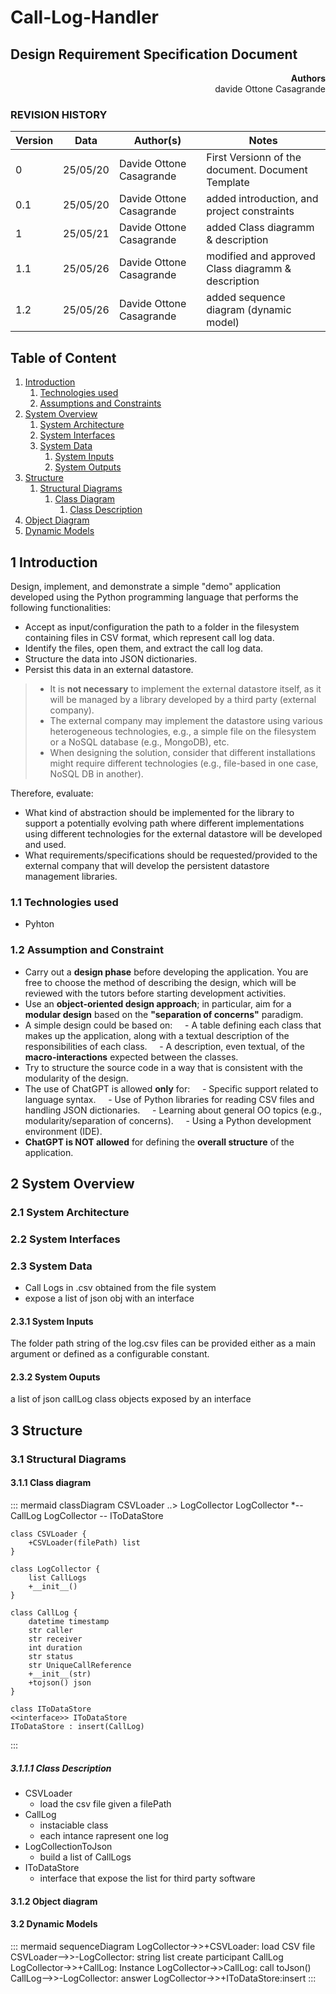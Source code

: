# Call-Log-Handler

## Design Requirement Specification Document


<div align='right'> <b> Authors </b> <br> davide Ottone Casagrande</div>

### REVISION HISTORY

Version | Data | Author(s)| Notes
---------|------|--------|------
0 | 25/05/20 | Davide Ottone Casagrande | First Versionn of the document. Document Template
0.1 | 25/05/20 | Davide Ottone Casagrande | added introduction, and project constraints
1 | 25/05/21 | Davide Ottone Casagrande | added Class diagramm & description
1.1 | 25/05/26 | Davide Ottone Casagrande | modified and approved Class diagramm & description
1.2 | 25/05/26 | Davide Ottone Casagrande | added sequence diagram (dynamic model)
## Table of Content

1. [Introduction](#intro)
    1. [Technologies used](#tech)
    2. [Assumptions and Constraints](#constraints)
2. [System Overview](#system-overview)
    1. [System Architecture](#architecture)
    2. [System Interfaces](#interfaces)
    3. [System Data](#data)
        1. [System Inputs](#inputs)
        2. [System Outputs](#outputs)
3. [Structure](#struct)
    1. [Structural Diagrams](#sd)
        1. [Class Diagram](#cd)
            1. [Class Description](#cd-description)
2. [Object Diagram](#od)
3. [Dynamic Models](#dm)

##  <a name="intro"></a>  1 Introduction
Design, implement, and demonstrate a simple "demo" application developed using the Python programming language that performs the following functionalities:

- Accept as input/configuration the path to a folder in the filesystem containing files in CSV format, which represent call log data.
- Identify the files, open them, and extract the call log data.
- Structure the data into JSON dictionaries.
- Persist this data in an external datastore.

>- It is **not necessary** to implement the external datastore itself, as it will be managed by a library developed by a third party (external company).  
>- The external company may implement the datastore using various heterogeneous technologies, e.g., a simple file on the filesystem or a NoSQL database (e.g., MongoDB), etc.  
>- When designing the solution, consider that different installations might require different technologies (e.g., file-based in one case, NoSQL DB in another).

Therefore, evaluate:
- What kind of abstraction should be implemented for the library to support a potentially evolving path where different implementations using different technologies for the external datastore will be developed and used.
- What requirements/specifications should be requested/provided to the external company that will develop the persistent datastore management libraries.


### <a name="tech"></a> 1.1 Technologies used
- Pyhton

### <a name="constraints"></a> 1.2 Assumption and Constraint 
- Carry out a **design phase** before developing the application. You are free to choose the method of describing the design, which will be reviewed with the tutors before starting development activities.
- Use an **object-oriented design approach**; in particular, aim for a **modular design** based on the **"separation of concerns"** paradigm.
- A simple design could be based on:
    - A table defining each class that makes up the application, along with a textual description of the responsibilities of each class.
    - A description, even textual, of the **macro-interactions** expected between the classes.
- Try to structure the source code in a way that is consistent with the modularity of the design.
- The use of ChatGPT is allowed **only** for:
    - Specific support related to language syntax.
    - Use of Python libraries for reading CSV files and handling JSON dictionaries.
    - Learning about general OO topics (e.g., modularity/separation of concerns).
    - Using a Python development environment (IDE).
- **ChatGPT is NOT allowed** for defining the **overall structure** of the application.   

## <a name="system-overview"></a>  2 System Overview

### <a name="architecture"></a>  2.1 System Architecture

### <a name="interfaces"></a>  2.2 System Interfaces

### <a name="data"></a>  2.3 System Data
- Call Logs in .csv obtained from the file system
- expose a list of json obj with  an interface

#### <a name="inputs"></a>  2.3.1 System Inputs
The folder path string of the log.csv files can be provided either as a main argument or defined as a configurable constant.

#### <a name="outputs"></a>  2.3.2 System Ouputs
a list of json callLog class objects exposed by an interface

## <a name="struct"></a>  3 Structure

### <a name="sd"></a>  3.1 Structural Diagrams

#### <a name="cd"></a>  3.1.1 Class diagram
::: mermaid
classDiagram
    CSVLoader ..> LogCollector
    LogCollector *-- CallLog
    LogCollector -- IToDataStore

    class CSVLoader {
        +CSVLoader(filePath) list
    }

    class LogCollector {
        list CallLogs 
        +__init__()
    }

    class CallLog {
        datetime timestamp
        str caller
        str receiver
        int duration
        str status
        str UniqueCallReference
        +__init__(str)
        +tojson() json
    }

    class IToDataStore
    <<interface>> IToDataStore
    IToDataStore : insert(CallLog)
    
:::
##### <a name="cd-description"></a>  3.1.1.1 Class Description
- CSVLoader
    - load the csv file given a filePath
- CallLog
    - instaciable class
    - each intance rapresent one log
- LogCollectionToJson
    - build a list of CallLogs
- IToDataStore
    - interface that expose the list for third party software

#### <a name="od"></a>  3.1.2 Object diagram

#### <a name="dm"></a>  3.2 Dynamic Models
::: mermaid
sequenceDiagram
LogCollector->>+CSVLoader: load CSV file
CSVLoader-->>-LogCollector: string list
create participant CallLog
LogCollector->>+CallLog: Instance
LogCollector->>CallLog: call toJson()
CallLog-->>-LogCollector: answer
LogCollector->>+IToDataStore:insert
:::